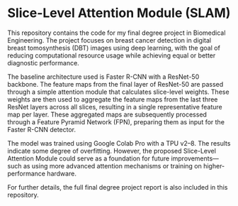 # Slice-Level Attention Module (SLAM)
This repository contains the code for my final degree project in Biomedical Engineering. The project focuses on breast cancer detection in digital breast tomosynthesis (DBT) images using deep learning, with the goal of reducing computational resource usage while achieving equal or better diagnostic performance.

The baseline architecture used is Faster R-CNN with a ResNet-50 backbone. The feature maps from the final layer of ResNet-50 are passed through a simple attention module that calculates slice-level weights. These weights are then used to aggregate the feature maps from the last three ResNet layers across all slices, resulting in a single representative feature map per layer. These aggregated maps are subsequently processed through a Feature Pyramid Network (FPN), preparing them as input for the Faster R-CNN detector.

The model was trained using Google Colab Pro with a TPU v2–8. The results indicate some degree of overfitting. However, the proposed Slice-Level Attention Module could serve as a foundation for future improvements—such as using more advanced attention mechanisms or training on higher-performance hardware.

For further details, the full final degree project report is also included in this repository.



